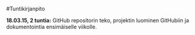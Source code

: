 #Tuntikirjanpito

**18.03.15, 2 tuntia:** GitHub repositorin teko, projektin luominen GitHubiin ja dokumentointia ensimäiselle viikolle.
